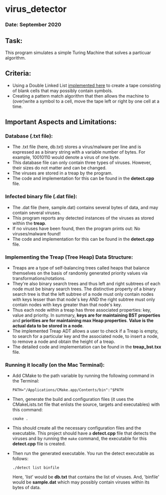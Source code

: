 # virus_detector

### Date: September 2020

## Task:

This program simulates a simple Turing Machine that solves a particuar algorithm.

## Criteria:

* Using a Double Linked List [implemented here](https://github.com/VNMod/Data-Structures-and-Algorithms/tree/main/Data%20Structures/Double%20Linked%20List%20ADT) to create a tape consisting of blank cells that may possibly contain symbols.
* Creating a pattern match algorithm that then allows the machine to (over)write a symbol to a cell, move the tape left or right by one cell at a time.


## Important Aspects and Limitations:

### Database (.txt file):
- The .txt file (here, db.txt) stores a virus/malware per line and is expressed as a binary string with a variable number of bytes. For example, 10010110 would denote a virus of one byte.
- This database file can only contain three types of viruses. However, their sizes do not matter and can be changed.
- The viruses are stored in a treap by the program.
- The code and implementation for this can be found in the **detect.cpp** file.

### Infected binary file (.dat file):
- The .dat file (here, sample.dat) contains several bytes of data, and may contain several viruses.
- This program reports any detected instances of the viruses as stored within the **treap**.
- If no viruses have been found, then the program prints out: No viruses/malware found!
- The code and implementation for this can be found in the **detect.cpp** file.

### Implementing the Treap (Tree Heap) Data Structure:
- Treaps are a type of self-balancing trees called heaps that balance themselves on the basis of randomly generated priority values via transformations/rotations. 
- They're also binary search trees and thus left and right subtrees of each node must be binary search trees. The distinctive property of a binary search tree is that the left subtree of a node must only contain nodes with keys lesser than that node's key AND the right subtree must only contain nodes with keys greater than that node's key.
- Thus each node within a treap has three associated properties: key, value and priority. In summary, **keys are for maintaining BST properties** and **priorities are for maintaining max Heap properties**. **Value is the actual data to be stored in a node**.
- The implemented Treap ADT allows a user to check if a Treap is empty, to search for a particular key and the associated node, to insert a node, to remove a node and obtain the height of a treap.
- The detailed code and implementation can be found in the **treap_bst.txx** file.

### Running it locally (on the Mac Terminal):

- Add CMake to the path variable by running the following command in the Terminal:
  ```
  PATH="/Applications/CMake.app/Contents/bin":"$PATH
  ```
  
- Then, generate the build and configuration files (it uses the CMakeLists.txt file that enlists the source, targets and executables) with this command:

  ```
  cmake .
  ```
  
- This should create all the necessary configuration files and the executable. This project should have a **detect.cpp** file that detects the viruses and by running the   ```make``` command, the executable for this **detect.cpp** file is created.

- Then run the generated executable. You run the detect executable as follows:

  ```
  ./detect list binfile
  ```
  
  Here, 'list' would be **db.txt** that contains the list of viruses.
  And, 'binfile' would be **sample.dat** which may possibly contain viruses within its bytes of data.
  
  
